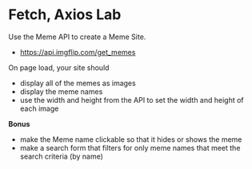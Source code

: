 # Fetch, Axios Lab

Use the Meme API to create a Meme Site.

- https://api.imgflip.com/get_memes

On page load, your site should 
- display all of the memes as images
- display the meme names 
- use the width and height from the API to set the width and height of each image

**Bonus**
- make the Meme name clickable so that it hides or shows the meme
- make a search form that filters for only meme names that meet the search criteria (by name)
